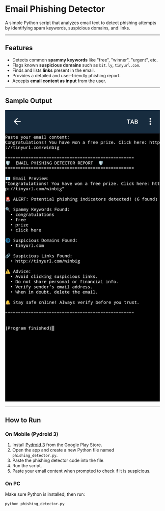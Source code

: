 # Email Phishing Detector

A simple Python script that analyzes email text to detect phishing attempts by identifying spam keywords, suspicious domains, and links.

---

## Features

- Detects common **spammy keywords** like "free", "winner", "urgent", etc.
- Flags known **suspicious domains** such as `bit.ly`, `tinyurl.com`.
- Finds and lists **links** present in the email.
- Provides a detailed and user-friendly phishing report.
- Accepts **email content as input** from the user.

---

## Sample Output

![Output Screenshot](output_screenshot.jpg)

---

## How to Run

### On Mobile (Pydroid 3)

1. Install [Pydroid 3](https://play.google.com/store/apps/details?id=ru.iiec.pydroid3) from the Google Play Store.
2. Open the app and create a new Python file named `phishing_detector.py`.
3. Paste the phishing detector code into the file.
4. Run the script.
5. Paste your email content when prompted to check if it is suspicious.

### On PC

Make sure Python is installed, then run:

```bash
python phishing_detector.py
